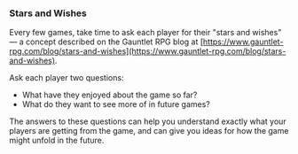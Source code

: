 ### Stars and Wishes

Every few games, take time to ask each player for their "stars and wishes" — a concept described on the Gauntlet RPG blog at [https://www.gauntlet-rpg.com/blog/stars-and-wishes](https://www.gauntlet-rpg.com/blog/stars-and-wishes).

Ask each player two questions:

- What have they enjoyed about the game so far?
- What do they want to see more of in future games?

The answers to these questions can help you understand exactly what your players are getting from the game, and can give you ideas for how the game might unfold in the future.
